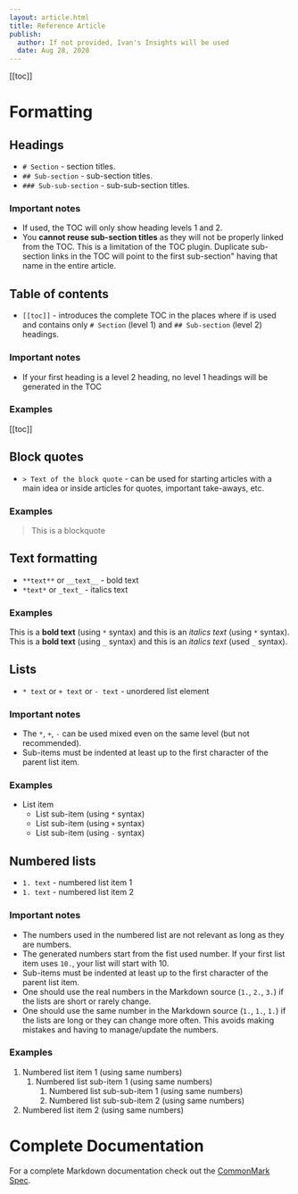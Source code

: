 ```yaml
---
layout: article.html
title: Reference Article
publish:
  author: If not provided, Ivan's Insights will be used
  date: Aug 28, 2020
---
```


[[toc]]

# Formatting

## Headings

* `# Section` - section titles.
* `## Sub-section` - sub-section titles.
* `### Sub-sub-section` - sub-sub-section titles.

### Important notes

* If used, the TOC will only show heading levels 1 and 2.
* You **cannot reuse sub-section titles** as they will not be properly linked from the TOC. This is a limitation of the TOC plugin. Duplicate sub-section links in the TOC will point to the first sub-section" having that name in the entire article.

## Table of contents

* `[[toc]]` - introduces the complete TOC in the places where if is used and contains only `# Section` (level 1) and `## Sub-section` (level 2) headings.

### Important notes

* If your first heading is a level 2 heading, no level 1 headings will be generated in the TOC

### Examples

[[toc]]

## Block quotes

* `> Text of the block quote` - can be used for starting articles with a main idea or inside articles for quotes, important take-aways, etc.

### Examples

> This is a blockquote

## Text formatting

* `**text**` or `__text__` - bold text
* `*text*` or `_text_` - italics text

### Examples

This is a **bold text** (using `*` syntax) and this is an *italics text* (using `*` syntax).
This is a __bold text__ (using `_` syntax) and this is an *italics text* (used `_` syntax).

## Lists

* `* text` or `+ text` or `- text` - unordered list element

### Important notes

* The `*`, `+`, `-` can be used mixed even on the same level (but not recommended).
* Sub-items must be indented at least up to the first character of the parent list item.

### Examples

* List item
  * List sub-item (using `*` syntax)
  + List sub-item (using `+` syntax)
  - List sub-item (using `-` syntax)

## Numbered lists

* `1. text` - numbered list item 1
* `1. text` - numbered list item 2

### Important notes

* The numbers used in the numbered list are not relevant as long as they are numbers.
* The generated numbers start from the fist used number. If your first list item uses `10.`, your list will start with 10.
* Sub-items must be indented at least up to the first character of the parent list item.
* One should use the real numbers in the Markdown source (`1.`, `2.`, `3.`) if the lists are short or rarely change.
* One should use the same number in the Markdown source (`1.`, `1.`, `1.`) if the lists are long or they can change more often. This avoids making mistakes and having to manage/update the numbers.

### Examples

1. Numbered list item 1 (using same numbers)
   1. Numbered list sub-item 1 (using same numbers)
      1. Numbered list sub-sub-item 1 (using same numbers)
      1. Numbered list sub-sub-item 2 (using same numbers)
1. Numbered list item 2 (using same numbers)

# Complete Documentation

For a complete Markdown documentation check out the [CommonMark Spec](https://spec.commonmark.org/current/).
